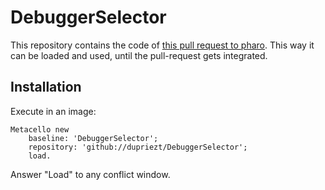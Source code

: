 # DebuggerSelector

This repository contains the code of [this pull request to pharo](https://github.com/pharo-project/pharo/pull/5172).
This way it can be loaded and used, until the pull-request gets integrated.

## Installation
Execute in an image:
```Smalltalk
Metacello new
    baseline: 'DebuggerSelector';
    repository: 'github://dupriezt/DebuggerSelector';
    load.
```
Answer "Load" to any conflict window.
